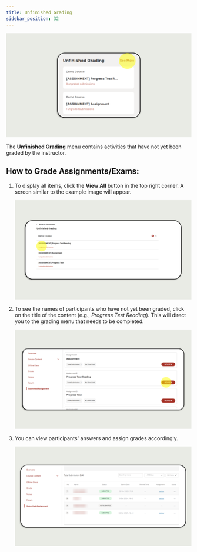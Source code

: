 ```yaml
---
title: Unfinished Grading
sidebar_position: 32
---
```

![](/img/unfinish-instructor-skills_eng-1.png)

The **Unfinished Grading** menu contains activities that have not yet been graded by the instructor.

## How to Grade Assignments/Exams:

1. To display all items, click the **View All** button in the top right corner. A screen similar to the example image will appear.

   ![](/img/unfinish-instructor-skills_eng-2.png)
2. To see the names of participants who have not yet been graded, click on the title of the content (e.g., *Progress Test Reading*). This will direct you to the grading menu that needs to be completed.

   ![](/img/unfinish-instructor-skills_eng-3.png)
3. You can view participants' answers and assign grades accordingly.

   ![](/img/unfinish-instructor-skills_eng-4.png)
